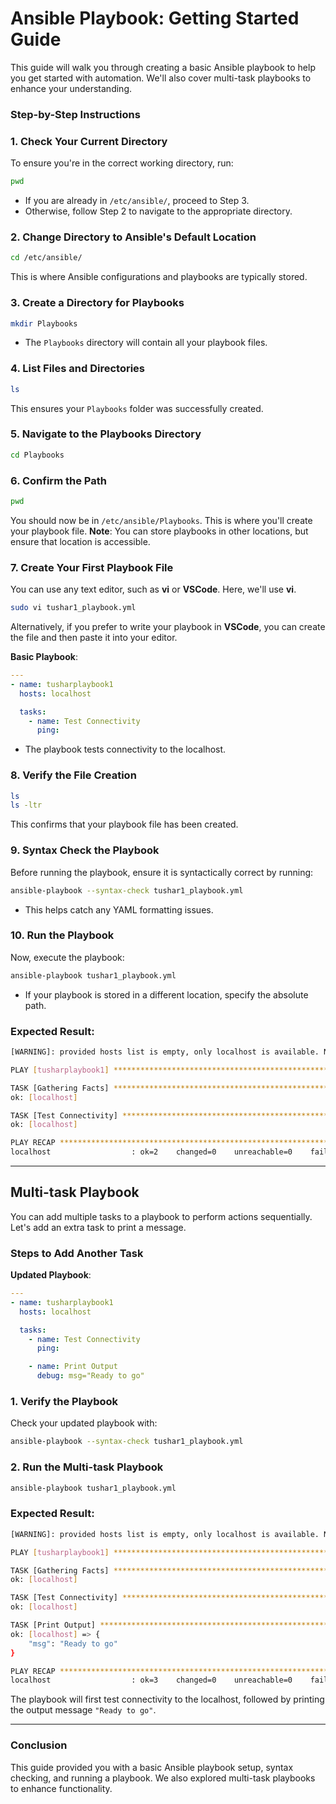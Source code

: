# Ansible Playbook: Getting Started Guide

This guide will walk you through creating a basic Ansible playbook to help you get started with automation. We'll also cover multi-task playbooks to enhance your understanding.

### Step-by-Step Instructions

### 1. Check Your Current Directory
To ensure you're in the correct working directory, run:
```bash
pwd
```
- If you are already in `/etc/ansible/`, proceed to Step 3.
- Otherwise, follow Step 2 to navigate to the appropriate directory.

### 2. Change Directory to Ansible's Default Location
```bash
cd /etc/ansible/
```
This is where Ansible configurations and playbooks are typically stored.

### 3. Create a Directory for Playbooks
```bash
mkdir Playbooks
```
- The `Playbooks` directory will contain all your playbook files.

### 4. List Files and Directories
```bash
ls
```
This ensures your `Playbooks` folder was successfully created.

### 5. Navigate to the Playbooks Directory
```bash
cd Playbooks
```

### 6. Confirm the Path
```bash
pwd
```
You should now be in `/etc/ansible/Playbooks`. This is where you'll create your playbook file. **Note**: You can store playbooks in other locations, but ensure that location is accessible.

### 7. Create Your First Playbook File
You can use any text editor, such as **vi** or **VSCode**. Here, we'll use **vi**.

```bash
sudo vi tushar1_playbook.yml
```

Alternatively, if you prefer to write your playbook in **VSCode**, you can create the file and then paste it into your editor.

**Basic Playbook**:
```yaml
---
- name: tusharplaybook1
  hosts: localhost

  tasks:
    - name: Test Connectivity
      ping:
```
- The playbook tests connectivity to the localhost.

### 8. Verify the File Creation
```bash
ls
ls -ltr
```
This confirms that your playbook file has been created.

### 9. Syntax Check the Playbook
Before running the playbook, ensure it is syntactically correct by running:
```bash
ansible-playbook --syntax-check tushar1_playbook.yml
```
- This helps catch any YAML formatting issues.

### 10. Run the Playbook
Now, execute the playbook:
```bash
ansible-playbook tushar1_playbook.yml
```
- If your playbook is stored in a different location, specify the absolute path.

### Expected Result:

```bash
[WARNING]: provided hosts list is empty, only localhost is available. Note that the implicit localhost does not match 'all'

PLAY [tusharplaybook1] *****************************************************************************************************************************************************************************************

TASK [Gathering Facts] *****************************************************************************************************************************************************************************************
ok: [localhost]

TASK [Test Connectivity] ***************************************************************************************************************************************************************************************
ok: [localhost]

PLAY RECAP *****************************************************************************************************************************************************************************************************
localhost                  : ok=2    changed=0    unreachable=0    failed=0    skipped=0    rescued=0    ignored=0
```

---

## Multi-task Playbook

You can add multiple tasks to a playbook to perform actions sequentially. Let's add an extra task to print a message.

### Steps to Add Another Task

**Updated Playbook**:
```yaml
---
- name: tusharplaybook1
  hosts: localhost

  tasks:
    - name: Test Connectivity
      ping:

    - name: Print Output
      debug: msg="Ready to go"
```

### 1. Verify the Playbook
Check your updated playbook with:
```bash
ansible-playbook --syntax-check tushar1_playbook.yml
```

### 2. Run the Multi-task Playbook
```bash
ansible-playbook tushar1_playbook.yml
```

### Expected Result:

```bash
[WARNING]: provided hosts list is empty, only localhost is available. Note that the implicit localhost does not match 'all'

PLAY [tusharplaybook1] *****************************************************************************************************************************************************************************************

TASK [Gathering Facts] *****************************************************************************************************************************************************************************************
ok: [localhost]

TASK [Test Connectivity] ***************************************************************************************************************************************************************************************
ok: [localhost]

TASK [Print Output] ********************************************************************************************************************************************************************************************
ok: [localhost] => {
    "msg": "Ready to go"
}

PLAY RECAP *****************************************************************************************************************************************************************************************************
localhost                  : ok=3    changed=0    unreachable=0    failed=0    skipped=0    rescued=0    ignored=0
```

The playbook will first test connectivity to the localhost, followed by printing the output message `"Ready to go"`.

---

### Conclusion

This guide provided you with a basic Ansible playbook setup, syntax checking, and running a playbook. We also explored multi-task playbooks to enhance functionality.